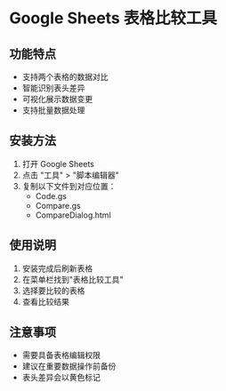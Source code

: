    # Google Sheets 表格比较工具

   ## 功能特点
   - 支持两个表格的数据对比
   - 智能识别表头差异
   - 可视化展示数据变更
   - 支持批量数据处理

   ## 安装方法
   1. 打开 Google Sheets
   2. 点击 "工具" > "脚本编辑器"
   3. 复制以下文件到对应位置：
      - Code.gs
      - Compare.gs
      - CompareDialog.html

   ## 使用说明
   1. 安装完成后刷新表格
   2. 在菜单栏找到"表格比较工具"
   3. 选择要比较的表格
   4. 查看比较结果

   ## 注意事项
   - 需要具备表格编辑权限
   - 建议在重要数据操作前备份
   - 表头差异会以黄色标记